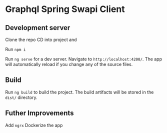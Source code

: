 # Graphql Spring Swapi Client

## Development server
Clone the repo
CD into project and 

Run `npm i`

Run `ng serve` for a dev server. Navigate to `http://localhost:4200/`. The app will automatically reload if you change any of the source files.


## Build

Run `ng build` to build the project. The build artifacts will be stored in the `dist/` directory.

## Futher Improvements

Add `ngrx`
Dockerize the app
